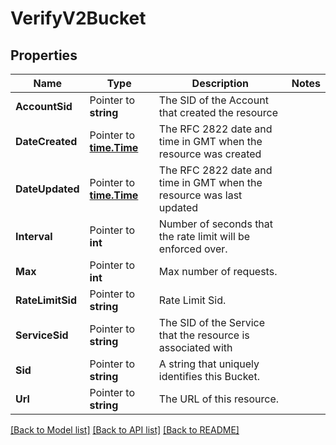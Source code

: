 # VerifyV2Bucket

## Properties

Name | Type | Description | Notes
------------ | ------------- | ------------- | -------------
**AccountSid** | Pointer to **string** | The SID of the Account that created the resource |
**DateCreated** | Pointer to [**time.Time**](time.Time.md) | The RFC 2822 date and time in GMT when the resource was created |
**DateUpdated** | Pointer to [**time.Time**](time.Time.md) | The RFC 2822 date and time in GMT when the resource was last updated |
**Interval** | Pointer to **int** | Number of seconds that the rate limit will be enforced over. |
**Max** | Pointer to **int** | Max number of requests. |
**RateLimitSid** | Pointer to **string** | Rate Limit Sid. |
**ServiceSid** | Pointer to **string** | The SID of the Service that the resource is associated with |
**Sid** | Pointer to **string** | A string that uniquely identifies this Bucket. |
**Url** | Pointer to **string** | The URL of this resource. |

[[Back to Model list]](../README.md#documentation-for-models) [[Back to API list]](../README.md#documentation-for-api-endpoints) [[Back to README]](../README.md)



